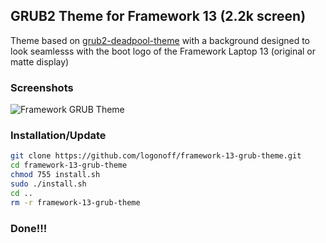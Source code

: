 ## GRUB2 Theme for Framework 13 (2.2k screen)

Theme based on [grub2-deadpool-theme](https://github.com/bishwassagar/grub2-deadpool-theme) with a background designed to look seamlesss with the boot logo of the Framework Laptop 13 (original or matte display) 

### Screenshots

![Framework GRUB Theme](Screenshot.png?raw=true)

### Installation/Update

```sh
git clone https://github.com/logonoff/framework-13-grub-theme.git
cd framework-13-grub-theme
chmod 755 install.sh
sudo ./install.sh
cd ..
rm -r framework-13-grub-theme
```

### Done!!!
